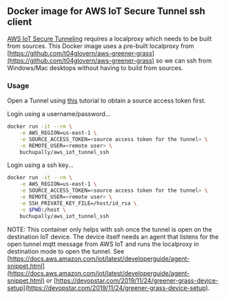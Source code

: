 ## Docker image for AWS IoT Secure Tunnel ssh client
[AWS IoT Secure Tunneling](https://docs.aws.amazon.com/iot/latest/developerguide/secure-tunneling.html) requires a localproxy which needs to be built from sources. This Docker image uses a pre-built localproxy from [https://github.com/t04glovern/aws-greener-grass](https://github.com/t04glovern/aws-greener-grass) so we can ssh from Windows/Mac desktops without having to build from sources.


### Usage
Open a Tunnel using [this](https://docs.aws.amazon.com/iot/latest/developerguide/secure-tunnel-tutorial.html) tutorial to obtain a source access token first.

Login using a username/password...
```sh
docker run -it --rm \
	-e AWS_REGION=us-east-1 \
	-e SOURCE_ACCESS_TOKEN=<source access token for the tunnel> \
	-e REMOTE_USER=<remote user> \
	buchupally/aws_iot_tunnel_ssh
```
Login using a ssh key...
```sh
docker run -it --rm \
	-e AWS_REGION=us-east-1 \
	-e SOURCE_ACCESS_TOKEN=<source access token for the tunnel> \
	-e REMOTE_USER=<remote user> \
	-e SSH_PRIVATE_KEY_FILE=/host/id_rsa \
	-v $PWD:/host \
	buchupally/aws_iot_tunnel_ssh
```
NOTE: This container only helps with ssh once the tunnel is open on the destination IoT device. The device itself needs an agent that listens for the open tunnel mqtt message from AWS IoT and runs the localproxy in destination mode to open the tunnel. See [https://docs.aws.amazon.com/iot/latest/developerguide/agent-snippet.html](https://docs.aws.amazon.com/iot/latest/developerguide/agent-snippet.html) or [https://devopstar.com/2019/11/24/greener-grass-device-setup](https://devopstar.com/2019/11/24/greener-grass-device-setup).
